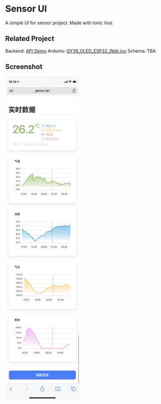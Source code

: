# Sensor UI

A simple UI for sensor project. Made with Ionic Vue.

## Related Project

Backend: [API Demo](https://github.com/imvenj/api-demo)
Arduino: [GY39_OLED_ESP32_Web.ino](https://github.com/imvenj/ArduinoExperiments/blob/master/GY39_OLED_ESP32_Web/GY39_OLED_ESP32_Web.ino)
Schema: TBA

## Screenshot

![screenshot](screenshot.jpg)
